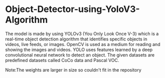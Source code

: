 # Object-Detector-using-YoloV3-Algorithm
The model is made by using YOLOv3 (You Only Look Once V-3) which is a real-time object detection algorithm that identifies specific objects in videos, live feeds, or images. OpenCV is used as a medium for reading and showing the images and videos. YOLO uses features learned by a deep convolutional neural network to detect an object. The given datasets are predefined datasets called CoCo data and Pascal VOC. 


Note:The weights are larger in size so couldn't fit in the repository
